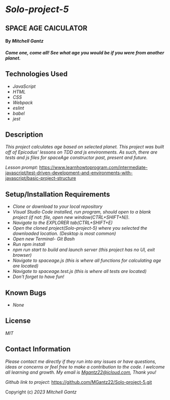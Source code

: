 # _Solo-project-5_

## SPACE AGE CAlCULATOR

#### By _Mitchell Gantz_

#### _Come one, come all! See what age you would be if you were from another planet._

## Technologies Used

- _JavaScript_
- _HTML_
- _CSS_
- _Webpack_
- _eslint_
- _babel_
- _jest_


## Description

_This project calculates age based on selected planet. This project was built off of Epicodus' lessons on TDD and js environments. As such, there are tests and js files for spaceAge constructor past, present and future._

_Lesson prompt:_ https://www.learnhowtoprogram.com/intermediate-javascript/test-driven-development-and-environments-with-javascript/basic-project-structure

## Setup/Installation Requirements

- _Clone or download to your local repository_
- _Visual Studio Code installed, run program, should open to a blank project (if not: file, open new window(CTRL+SHIFT+N))._
- _Navigate to the EXPLORER tab(CTRL+SHIFT+E)_
- _Open the cloned project(Solo-project-5) where you selected the downloaded location. (Desktop is most common)_
- _Open new Terminal- Git Bash_
- _Run npm install_
- _npm run start to build and launch server (this project has no UI, exit browser)_
- _Navigate to spaceage.js (this is where all functions for calculating age are located)_
- _Navigate to spaceage.test.js (this is where all tests are located)_
- _Don't forget to have fun!_   

## Known Bugs

- _None_

## License

_MIT_

## Contact Information

_Please contact me directly if they run into any issues or have questions, ideas or concerns or feel free to make a contribution to the code. I welcome all learning and growth. My email is Mgantz22@icloud.com, Thank you!_

_Github link to project:_ https://github.com/MGantz22/Solo-project-5.git

Copyright (c) _2023_ _Mitchell Gantz_